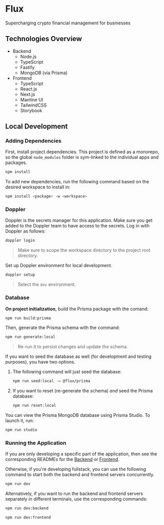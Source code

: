 # Flux

Supercharging crypto financial management for businesses

## Technologies Overview

- Backend
  - Node.js
  - TypeScript
  - Fastify
  - MongoDB (via Prisma)
- Frontend
  - TypeScript
  - React.js
  - Next.js
  - Mantine UI
  - TailwindCSS
  - Storybook

## Local Development

### Adding Dependencies

First, install project dependencies. This project is defined as a monorepo, so the global `node_modules` folder is sym-linked to the individual apps and packages.

```sh
npm install
```

To add new dependencies, run the following command based on the desired workspace to install in:

```sh
npm install <package> -w <workspace>
```

### Doppler

Doppler is the secrets manager for this application. Make sure you get added to the Doppler team to have access to the secrets. Log in with Doppler as follows:

```sh
doppler login
```

> Make sure to scope the workspace directory to the project root directory.

Set up Doppler environment for local development.

```sh
doppler setup
```

> Select the `dev` environment.

### Database

**On project initialization**, build the Prisma package with the comand:

```sh
npm run build:prisma
```

Then, generate the Prisma schema with the command:

```sh
npm run generate:local
```

> Re-run it to persist changes and update the schema.

If you want to seed the database as well (for development and testing purposes), you have two options.

1. The following command will just seed the database:

    ```sh
    npm run seed:local -w @flux/prisma
    ```

2. If you want to reset (re-generate the schema) *and* seed the Prisma database:

    ```sh
    npm run reset:local
    ```

You can view the Prisma MongoDB database using Prisma Studio. To launch it, run:

```sh
npm run studio
```

### Running the Application

If you are only developing a specific part of the application, then see the corresponding READMEs for the [Backend](apps/backend/README.md) or [Frontend](apps/frontend/README.md).

Otherwise, if you're developing fullstack, you can use the following command to start both the backend and frontend servers concurrently.

```sh
npm run dev
```

Alternatively, if you want to run the backend and frontend servers separately in different terminals, use the corresponding commands:

```sh
npm run dev:backend
```

```sh
npm run dev:frontend
```

